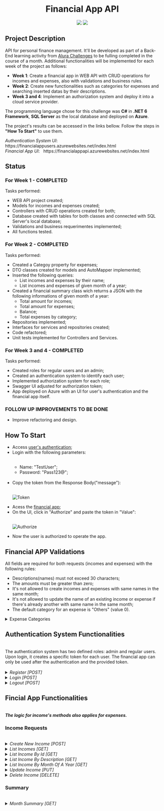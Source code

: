 <h1 align="center"> Financial App API </h1>
<p align="center">
<img src="https://img.shields.io/badge/STATUS-COMPLETED-green"/>
<img src="https://img.shields.io/badge/WEEK-4%20OF%204-9cf"/>
</p>

<h2>Project Description</h2>
<div>API for personal finance management. It'll be developed as part of a Back-End learning activity from <a href="https://www.alura.com.br/challengesr">Alura Challenges</a>
to be fulling completed in the course of a month. Additional functionalities will be implemented for each week of the project as follows:</div>
<p>
<ul>
  <li><b>Week 1</b>: Create a financial app in WEB API with CRUD operations for incomes and expenses, also with validations and business rules.</li>
  <li><b>Week 2</b>: Create new functionalities such as categories for expenses and searching inserted datas by their descriptions.</li>
  <li><b>Week 3 and 4</b>: Implement an authorization system and deploy it into a cloud service provider.</li>
</ul>
</p>
<div>The programming language chose for this challenge was <b>C#</b> in <b>.NET 6 Framework</b>, <b>SQL Server</b> as the local database and deployed on <b>Azure</b>.</div>
<p>
<div>The project's results can be accessed in the links bellow. Follow the steps in <b>"How To Start"</b> to use them.</div>
</p>
<p>
<div><i>Authentication System UI</i>: &nbsp https://financialappusers.azurewebsites.net/index.html</div
<div><i>Financial App UI</i>: &nbsp https://financialappapi.azurewebsites.net/index.html</div>
</p>
<h2>Status</h2>

<h3><b>For Week 1 - COMPLETED</b></h3>

Tasks performed:

  - WEB API project created;
  - Models for incomes and expenses created;
  - Controllers with CRUD operations created for both;
  - Database created with tables for both classes and connected with SQL Server's local database;
  - Validations and business requerimentes implemented;
  - All functions tested.
  
  <h3><b>For Week 2 - COMPLETED</b></h3>

Tasks performed:

  - Created a Categoy property for expenses;
  - DTO classes created for models and AutoMapper implemented;
  - Inserted the following queries:
    - List incomes and expenses by their name;
    - List incomes and expenses of given month of a year;
  - Created a financial summary class wich returns a JSON with the following informations of given month of a year:
    - Total amount for incomes;
    - Total amount for expenses;
    - Balance;
    - Total expenses by category;
  - Repositories implemented;
  - Interfaces for services and repositories created;
  - Code refactored;
  - Unit tests implemented for Controllers and Services.

 <h3><b>For Week 3 and 4 - COMPLETED</b></h3>

 Tasks performed:

  - Created roles for regular users and an admin;
  - Created an authentication system to identify each user;
  - Implemented authorization system for each role;
  - Swagger UI adjusted for authorization token;
  - App deployed on Azure with an UI for user's authentication and the financial app itself. 
  
  <h3><b>FOLLOW UP IMPROVEMENTS TO BE DONE</b></h3>
  
  - Improve refactoring and design.
  
  <h2>How To Start</h2>
  
  <ul>
  <li>Access <a href="https://financialappusers.azurewebsites.net/index.html">user's authentication</a>;</li>
  <li>Login with the following parameters:</li>
  <br>
  <ul>
  <li>Name: "TestUser";</li>
  <li>Password: "Pass123@";</li>
  </ul>
  <br>
  <li>Copy the token from the Response Body("message"):</li>
  <br>
  
  ![Token](https://user-images.githubusercontent.com/105619459/186917418-27a51363-72d1-46bb-91b8-09d03987b2d3.jpg)
  
  <li>Acess the <a href="https://financialappapi.azurewebsites.net/index.html">financial app</a>;</li>
  <li>On the UI, click in "Authorize" and paste the token in "Value":</li>
  <br>
  
  ![Authorize](https://user-images.githubusercontent.com/105619459/186918762-a93b0908-1eed-4c1d-8d6f-4ee951ba74b0.jpg)
  
  <li>Now the user is authorized to operate the app.</li>
  </ul>  
  
  <h2>Financial APP Validations</h2>
  
  <div> All fields are required for both requests (incomes and expenses) with the following rules:<div>
  <p>
  <ul>
    <li>Descriptions(names) must not exceed 30 characters;</li>
    <li>The amounts must be greater than zero;</li>
    <li>It's not allowed to create incomes and expenses with same names in the same month;</li>
    <li>It's not allowed to update the name of an existing income or expense if there's already another with same name in the same month;</li>
    <li>The default category for an expense is "Others" (value 0).
  </ul>  
  </p>
  </div>
   <details>
  <summary>Expense Categories</summary>
   <div> The categories with the constante values associated to it are:
   <pre>  
        Others = 0,
        Food = 1,
        Health = 2,
        Housing = 3,
        Transportation = 4,
        Education = 5,
        Entertainment = 6,
        Unforeseen = 7  
  </pre>
   </details>
   
  <h2>Authentication System Functionalities</h2>
  <br>
  <div>The authentication system has two defined roles: admin and regular users. Upon login, it creates a specific token for each user. The financial app can only
  be used after the authentication and the provided token.</div>
  <br>
  
  <details>
  <summary><i>Register [POST]</i></summary>
  <div>Only the admin is allowed to register a new user, it requires the following parameters:<div>
  <pre>    
     {
      "username": "string",
      "email": "string",
      "password": "string",
      "rePassword": "string"
    }
  </pre>   
  <div>Repassword serves a double check</div>
  <br>
  </details>
  <details>
  <summary><i>Login [POST]</i></summary>
  <div>With a successfully registered user, a token is received after entering the username and password.<div>  
  <br>
  </details>
  <details>
  <summary><i>Logout [POST]</i></summary>
  <div>A simple logout feature allowing the user exit the system.<div>
  <br>
  </details>
  
  
  <h2>Fincial App Functionalities</h2>
  <br>
  <b><i>The logic for income's methods also applies for expenses.</b></i>
  
  <h3>Income Requests</h3>
  <br>
  <details>
  <summary><i>Create New Income [POST]</i></summary>
  <br>
  <div>An example of inputs for income.</div>
  <pre>
  {
    "incomeName": "Income's Description",
    "incomeAmount": "200.00",
    "incomeDate": "2022-07-23"  
  }
  </pre>    
  <div>If it's sucedded, it'll return Code 201 with the id for the data. For expense a category is specified:</div>
  <br>
  <pre>
  {
    "expenseName": "Expense's Description",
    "expenseAmount": "500.00",
    "expenseDate": "2022-08-03"  
    "category" : 2
  }
  </pre>   
  <div>If a validation requeriment is not met, it'll exhibit an error message:</div>
  <br>
  <pre>
  {
   "type": "https://tools.ietf.org/html/rfc7231#section-6.5.1",
  "title": "One or more validation errors occurred.",
  "status": 400,
  "traceId": "00-480b43326ddb8c203c36e615163711d6-46b12767cacfa5cb-00",
  "errors": {
    "incomeName": [
      "Income must have a description"
    ] 
  }
  </pre>
   <div>If there's an income with same name in the same month it'll show the following error message:</div>
  <pre>
  {
      Income with same name already exists in "MONTH"
  }
  </pre>
  </details>
  <details>
  <summary><i>List Incomes [GET]</i></summary>
  <br>
  <div>It'll simple return all the incomes avalaible. For example:</div>
  <pre> 
  {
    "incomeId": 1,
    "incomeName": "Gas",
    "incomeAmount": 200,
    "incomeDate": "2022-08-01T00:00:00"
  },
  
    {
      "incomeId": 2,
      "incomeName": "Food",
      "incomeAmount": 200,
      "incomeDate": "2022-08-01T00:00:00"
    }
  </pre>   
  </details>
  <details>
  <summary><i>List Income By Id [GET]</i></summary>
  <br>
  <div>Returns a income by its Id. If it exists in the databse, it'll return successfully as "Ok", otherwise it'll show a NotFound result: </div>
  <pre> 
  {
    Error: response status is 404
  }
  </pre>   
  </details>
   <details>
  <summary><i>List Income By Description [GET]</i></summary>
  <br>
  <div>Checks if a given string is contained in the income's description. If there're incomes meeting the requiriment the database, it'll return successfully as     "Ok" with a list of incomes: </div>
  <pre> 
  Description searched: "Salary";
  [
    {
      "incomeId": 1,
      "incomeName": "Salary",
      "incomeAmount": 2000,
      "incomeDate": "2022-08-13T01:09:53.255"
    },
    {
      "incomeId": 3,
      "incomeName": "Salary",
      "incomeAmount": 2000,
      "incomeDate": "2022-07-05T01:09:53.255"
    },
    {
      "incomeId": 5,
      "incomeName": "Salary",
      "incomeAmount": 2000,
      "incomeDate": "2022-06-05T01:09:53.255"
    }
  ]
  </pre>   
  <div>  Otherwise it'll show a NotFound result:</div>
    <pre> 
  {
    Error: response status is 404
  }
  </pre>
  </details>
   <details>
  <summary><i>List Income By Month Of A Year [GET]</i></summary>
  <br>
  <div>Returns incomes of a given month of a year. If there're incomes meeting the requiriment the database, it'll return successfully as "Ok": </div>  
  <pre> 
  Year searched: 2022;
  Month searched: 8;
  [
    {
      "incomeId": 1,
      "incomeName": "Salary",
      "incomeAmount": 2000,
      "incomeDate": "2022-08-13T01:09:53.255"
    },
    {
      "incomeId": 4,
      "incomeName": "Bank Deposit",
      "incomeAmount": 1000,
      "incomeDate": "2022-08-13T04:31:56.278"
    },
    {
      "incomeId": 6,
      "incomeName": "Market Share",
      "incomeAmount": 1000,
      "incomeDate": "2022-08-14T23:27:39.784"
    },
   ]
  </pre>
  <div>Otherwise it'll show a NotFound result: </div>
  <pre> 
  {
    Error: response status is 404
  }
  </pre>
  </details>
  <details>
  <summary><i>Update Income [PUT]</i></summary>
  <br>
  <div>First it will check if the target income exists. Then it'll check if the updated name respects the same rule as when you add the 
  income. If all criteria are met, targeted income will be updated with a NoContent response:</div>
  <pre>   
    Code 204  
  </pre> 
  <div>Otherwise it'll return a BadRequest if searched income is not found:</div>
   <pre>  
   Error: response status is 400
    "reasons": [
        {
          "message": "Income not found",
          "metadata": {}
        }  
     ]
   </pre> 
  <div>It'll also return a BadRequest if a name with same description already exists:</div>
    <pre> 
    Error: response status is 400
     "reasons": [
        {
          "message": "Income with same name already exists in August",
          "metadata": {}
        }
     ]
   </pre> 
  </details>
   <details>
  <summary><i>Delete Income [DELETE]</i></summary>
  <br>
  <div>First it will check if the target income exists (returns NotFound if not). If so, it'll delete target income with a NoContent response. </div> 
  <br>
  </details>
   <h3>Summary</h3>
   <br>
  <details>
  <summary><i>Month Summary [GET]</i></summary>
  <br>
  <div>It'll return the financial summary of a given month of a given year. For example:</div>
  <pre> 
  {
    "TotalIncome": 11000.0,
    "TotalExpense": 1300.0,
    "Balance": 9700.0,
    "ExpensesByCategory": [
        {
          "CategoryId": 1,
          "TotalCategoryIdExpense": 200.0
        },
        {
          "CategoryId": 4,
          "TotalCategoryIdExpense": 400.0
        },
        {
          "CategoryId": 6,  
          "TotalCategoryIdExpense": 700.0
        }
    ]
  }
  </pre>   
  <div>Notice a category will only be listed if it contains an expense.</div>
  </details>

